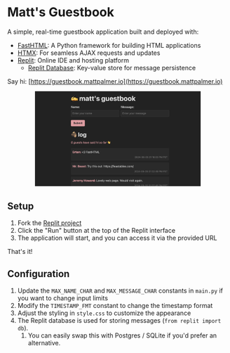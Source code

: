 # Matt's Guestbook

A simple, real-time guestbook application built and deployed with:

- [FastHTML](https://fastht.ml): A Python framework for building HTML applications
- [HTMX](https://htmx.org): For seamless AJAX requests and updates
- [Replit](https://replit.com): Online IDE and hosting platform
  - [Replit Database](https://docs.replit.com/cloud-services/storage-and-databases/replit-database#what-is-replit-database): Key-value store for message persistence

Say hi: [https://guestbook.mattpalmer.io](https://guestbook.mattpalmer.io)

<div align="center">
  <img src="assets/screenshot.png" width="75%"/>
</div>


## Setup

1. Fork the [Replit project](https://replit.com/@matt/FastHTML-guestbook?v=1#main.py)
2. Click the "Run" button at the top of the Replit interface
3. The application will start, and you can access it via the provided URL

That's it!

## Configuration

1. Update the `MAX_NAME_CHAR` and `MAX_MESSAGE_CHAR` constants in `main.py` if you want to change input limits
2. Modify the `TIMESTAMP_FMT` constant to change the timestamp format
3. Adjust the styling in `style.css` to customize the appearance
4. The Replit database is used for storing messages (`from replit import db`). 
   1. You can easily swap this with Postgres / SQLite if you'd prefer an alternative.